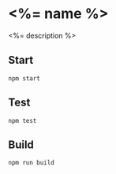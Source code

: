 # <%= name %>

<%= description %>

## Start

```
npm start
```

## Test

```
npm test
```

## Build

```
npm run build
```
